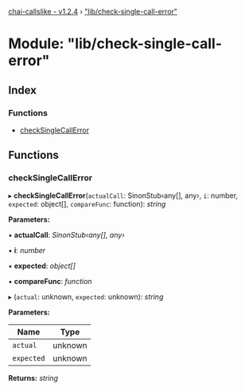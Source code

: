 [chai-callslike - v1.2.4](../README.md) › ["lib/check-single-call-error"](_lib_check_single_call_error_.md)

# Module: "lib/check-single-call-error"

## Index

### Functions

* [checkSingleCallError](_lib_check_single_call_error_.md#checksinglecallerror)

## Functions

###  checkSingleCallError

▸ **checkSingleCallError**(`actualCall`: SinonStub‹any[], any›, `i`: number, `expected`: object[], `compareFunc`: function): *string*

**Parameters:**

▪ **actualCall**: *SinonStub‹any[], any›*

▪ **i**: *number*

▪ **expected**: *object[]*

▪ **compareFunc**: *function*

▸ (`actual`: unknown, `expected`: unknown): *string*

**Parameters:**

Name | Type |
------ | ------ |
`actual` | unknown |
`expected` | unknown |

**Returns:** *string*
